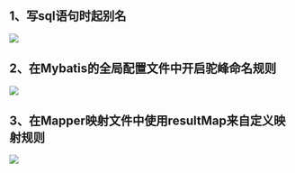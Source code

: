 ## 1、写sql语句时起别名

![](E:\Test\Testcode\JavaSE\Mybatis属性名和表中的名字不一致\查询语句使用别名.PNG)

## 2、在Mybatis的全局配置文件中开启驼峰命名规则

![](E:\Test\Testcode\JavaSE\Mybatis属性名和表中的名字不一致\开启驼峰命名规则.PNG)

## 3、在Mapper映射文件中使用resultMap来自定义映射规则

![](E:\Test\Testcode\JavaSE\Mybatis属性名和表中的名字不一致\使用resultMap来自定义映射规则.PNG)